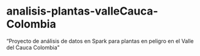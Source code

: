 # analisis-plantas-valleCauca-Colombia
“Proyecto de análisis de datos en Spark para plantas en peligro en el Valle del Cauca Colombia"
